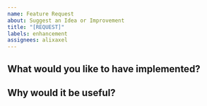 ```yaml
---
name: Feature Request
about: Suggest an Idea or Improvement
title: "[REQUEST]"
labels: enhancement
assignees: alixaxel
---
```


## What would you like to have implemented?
<!--- Clearly describe what feature you'd like to see implemented and why. -->

## Why would it be useful?
<!--- Optional: Provide any use cases, code or screenshots that support this feature request. -->
